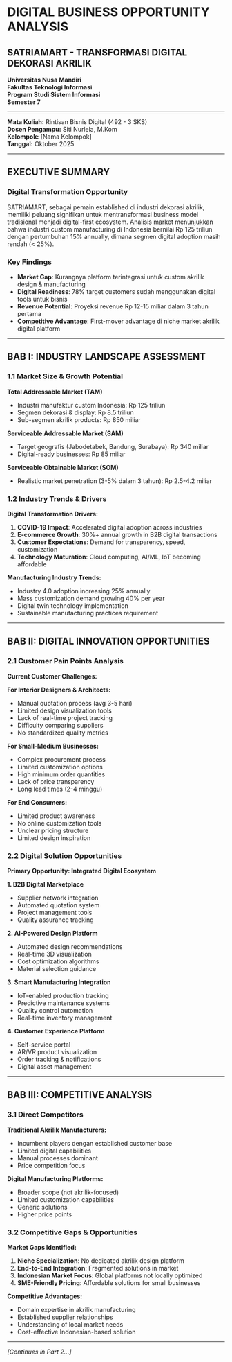 # DIGITAL BUSINESS OPPORTUNITY ANALYSIS
## SATRIAMART - TRANSFORMASI DIGITAL DEKORASI AKRILIK

**Universitas Nusa Mandiri**  
**Fakultas Teknologi Informasi**  
**Program Studi Sistem Informasi**  
**Semester 7**

---

**Mata Kuliah:** Rintisan Bisnis Digital (492 - 3 SKS)  
**Dosen Pengampu:** Siti Nurlela, M.Kom  
**Kelompok:** [Nama Kelompok]  
**Tanggal:** Oktober 2025

---

## EXECUTIVE SUMMARY

### Digital Transformation Opportunity
SATRIAMART, sebagai pemain established di industri dekorasi akrilik, memiliki peluang signifikan untuk mentransformasi business model tradisional menjadi digital-first ecosystem. Analisis market menunjukkan bahwa industri custom manufacturing di Indonesia bernilai Rp 125 triliun dengan pertumbuhan 15% annually, dimana segmen digital adoption masih rendah (< 25%).

### Key Findings
- **Market Gap**: Kurangnya platform terintegrasi untuk custom akrilik design & manufacturing
- **Digital Readiness**: 78% target customers sudah menggunakan digital tools untuk bisnis
- **Revenue Potential**: Proyeksi revenue Rp 12-15 miliar dalam 3 tahun pertama
- **Competitive Advantage**: First-mover advantage di niche market akrilik digital platform

---

## BAB I: INDUSTRY LANDSCAPE ASSESSMENT

### 1.1 Market Size & Growth Potential

**Total Addressable Market (TAM)**
- Industri manufaktur custom Indonesia: Rp 125 triliun
- Segmen dekorasi & display: Rp 8.5 triliun  
- Sub-segmen akrilik products: Rp 850 miliar

**Serviceable Addressable Market (SAM)**  
- Target geografis (Jabodetabek, Bandung, Surabaya): Rp 340 miliar
- Digital-ready businesses: Rp 85 miliar

**Serviceable Obtainable Market (SOM)**
- Realistic market penetration (3-5% dalam 3 tahun): Rp 2.5-4.2 miliar

### 1.2 Industry Trends & Drivers

**Digital Transformation Drivers:**
1. **COVID-19 Impact**: Accelerated digital adoption across industries
2. **E-commerce Growth**: 30%+ annual growth in B2B digital transactions  
3. **Customer Expectations**: Demand for transparency, speed, customization
4. **Technology Maturation**: Cloud computing, AI/ML, IoT becoming affordable

**Manufacturing Industry Trends:**
- Industry 4.0 adoption increasing 25% annually
- Mass customization demand growing 40% per year
- Digital twin technology implementation
- Sustainable manufacturing practices requirement

---

## BAB II: DIGITAL INNOVATION OPPORTUNITIES

### 2.1 Customer Pain Points Analysis

**Current Customer Challenges:**

**For Interior Designers & Architects:**
- Manual quotation process (avg 3-5 hari)
- Limited design visualization tools
- Lack of real-time project tracking
- Difficulty comparing suppliers
- No standardized quality metrics

**For Small-Medium Businesses:**
- Complex procurement process
- Limited customization options
- High minimum order quantities
- Lack of price transparency
- Long lead times (2-4 minggu)

**For End Consumers:**
- Limited product awareness
- No online customization tools
- Unclear pricing structure
- Limited design inspiration

### 2.2 Digital Solution Opportunities

**Primary Opportunity: Integrated Digital Ecosystem**

**1. B2B Digital Marketplace**
- Supplier network integration
- Automated quotation system
- Project management tools
- Quality assurance tracking

**2. AI-Powered Design Platform**
- Automated design recommendations
- Real-time 3D visualization
- Cost optimization algorithms
- Material selection guidance

**3. Smart Manufacturing Integration**
- IoT-enabled production tracking
- Predictive maintenance systems
- Quality control automation
- Real-time inventory management

**4. Customer Experience Platform**
- Self-service portal
- AR/VR product visualization
- Order tracking & notifications
- Digital asset management

---

## BAB III: COMPETITIVE ANALYSIS

### 3.1 Direct Competitors

**Traditional Akrilik Manufacturers:**
- Incumbent players dengan established customer base
- Limited digital capabilities
- Manual processes dominant
- Price competition focus

**Digital Manufacturing Platforms:**
- Broader scope (not akrilik-focused)
- Limited customization capabilities
- Generic solutions
- Higher price points

### 3.2 Competitive Gaps & Opportunities

**Market Gaps Identified:**
1. **Niche Specialization**: No dedicated akrilik design platform
2. **End-to-End Integration**: Fragmented solutions in market
3. **Indonesian Market Focus**: Global platforms not locally optimized
4. **SME-Friendly Pricing**: Affordable solutions for small businesses

**Competitive Advantages:**
- Domain expertise in akrilik manufacturing
- Established supplier relationships
- Understanding of local market needs
- Cost-effective Indonesian-based solution

---

*[Continues in Part 2...]*
